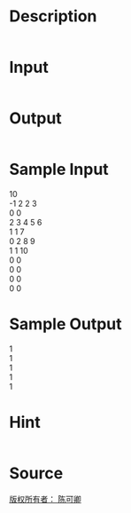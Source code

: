 
# Description

<div class="content"><p><img border="0" alt="" src="source/bzoj/2035/img/aHR0cHM6Ly9seWRzeS5jb20vSnVkZ2VPbmxpbmUvaW1hZ2VzLzIwMzVfMS5qcGc=.jpg"/></p></div>

# Input

<div class="content"><p><img border="0" alt="" src="source/bzoj/2035/img/aHR0cHM6Ly9seWRzeS5jb20vSnVkZ2VPbmxpbmUvaW1hZ2VzLzIwMzVfMi5qcGc=.jpg"/></p></div>

# Output

<div class="content"><p><img border="0" alt="" src="source/bzoj/2035/img/aHR0cHM6Ly9seWRzeS5jb20vSnVkZ2VPbmxpbmUvaW1hZ2VzLzIwMzVfMy5qcGc=.jpg"/></p></div>

# Sample Input

<div class="content"><span class="sampledata">10<br/>
-1 2 2 3<br/>
0 0<br/>
2 3 4 5 6<br/>
1 1 7<br/>
0 2 8 9<br/>
1 1 10<br/>
0 0<br/>
0 0<br/>
0 0<br/>
0 0<br/>
</span></div>

# Sample Output

<div class="content"><span class="sampledata">1<br/>
1<br/>
1<br/>
1<br/>
1<br/>
</span></div>

# Hint

<div class="content"><p></p><p><img border="0" alt="" src="source/bzoj/2035/img/aHR0cHM6Ly9seWRzeS5jb20vSnVkZ2VPbmxpbmUvaW1hZ2VzLzIwMzVfNC5qcGc=.jpg"/></p><p></p></div>

# Source

<div class="content"><p><a href="problemset.php?search=版权所有者： 陈可卿">版权所有者： 陈可卿</a></p></div>

